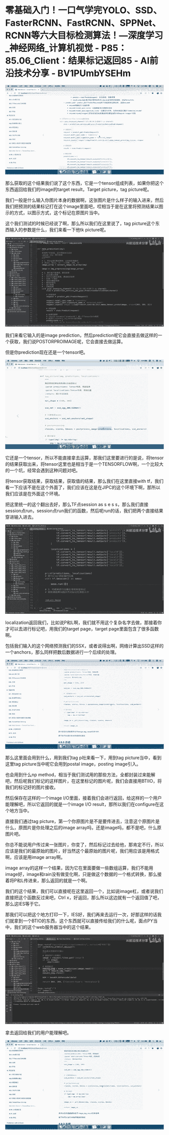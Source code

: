 # 零基础入门！一口气学完YOLO、SSD、FasterRCNN、FastRCNN、SPPNet、RCNN等六大目标检测算法！—深度学习_神经网络_计算机视觉 - P85：85.06_Client：结果标记返回85 - AI前沿技术分享 - BV1PUmbYSEHm

![](img/a4c929f43f4de0852033b56dd8417d49_0.png)

那么获取的这个结果我们说了这个东西，它是一个tensor组成列表，如果你把这个东西返回给我们的image的target result，Target picture，tag picture呢。

我们一般是什么输入你图片本身的数据啊，这张图片是什么样子的输入进来，然后我们把预测的结果标记打在这个image里面吧，哎相当于是在这里将预测结果以图示的方式，以图示方式，这个标记在原图片当中。

这个我们测试的时候已经说了啊，那么所以我们在这里说了，tag picture这个东西输入的参数是什么，我们来看一下他tk picture呢。



![](img/a4c929f43f4de0852033b56dd8417d49_2.png)

我们来看它输入的是image prediction，然后prediction呢它会直接去做这样的一个获取，我们说POSTORPROIMAGE呢，它会直接去做运算。

但是你prediction现在还是一个tensor吧。

![](img/a4c929f43f4de0852033b56dd8417d49_4.png)

它还是一个tensor，所以不能直接拿去运算，那我们这里要进行的是说，将tensor的结果获取出来，将tensor这里也是相当于是一个TENSORFLOW啊，一个比较大的一个坑，经常会遇到这种问题对吧。

将tensor获取结果，获取结果，获取值的结果，那么我们在这里直接with tf，我们看一下应该不是在这个外面了，我们应该在这是在JIPC的这个环境下啊，那所以我们应该是在外面这个环境。

把这里统一的这个翻出去好，那么TF点session as s e s s，那么我们直接session点run，session点run我们的函数，然后呢run的话，我们把两个直接结果穿进输入进去。



![](img/a4c929f43f4de0852033b56dd8417d49_6.png)

localization返回我们，比如说P和L啊，我们就不用这个复杂名字去做，那接着你才可以去进行标记吧，用我们的target page，target page里面包含了很多函数啊。

包括我们输入的这个网络预测我们的SSX，或者说得出啊，网络计算出SSD这样的一个anchors，那么同样把数后数据进行一个后续的处理。



![](img/a4c929f43f4de0852033b56dd8417d49_8.png)

那么这里面会用到什么，用到我们tag p社来看一下，用到tag picture当中，看到这里tag picture当中呢它会用到postal image，posting image引入。

也会用到什么np method，相当于我们测试用的那些方法，全都封装过来能解吧，然后呢我们标记的这样图片，在这里标记的图片呢，我们会直接用BTIIO，将我们的标记好的图片接收。

然后保存在这样的一个image I/O里面，接着我们会进行返回，给这样的一个用户能理解吧，所以它返回的就是一个image I/O result，那所以我们在configure在这个地方当中。

直接我们通过tag picture，第一个你原图片是不是要传进去，注意这个原图片是什么，原图片是你处理之后的image array吗，还是image吗，都不是吧，什么原图片吧。

你总不能说用户传过来一张图片，你变了，然后标记过去给他，那肯定不行，所以应该是我们的最原始的图片，好当然这个最原始的图片呢，我们用应该是用格式啊，应该是用image array啊。

image array的这样一个结果，因为它在里面要做一些数组运算，我们不能用image好，image和rain没有做变化啊，只是做这个数据的一个格式转换，那么接着将P和L传进来，那么返回的就是一个啊。

我们的这个结果，我们可以直接呢在这里返回一个，比如说image杠，或者说我们直接把这个函数反过来吧，Ctrl x，好返回，那么所以这边就有一个返回值了吧，那么这IES等于它。

那我们可以把这个地方打印一下，IES好，我们再来去运行一次，好那这样的话我们就拿到一个BTIO的东西，这个东西就可以直接传给我们的什么呢，面点PY当中，我们的这个web服务器当中的这个结果。



![](img/a4c929f43f4de0852033b56dd8417d49_10.png)

拿去返回给我们的用户能理解吧。

![](img/a4c929f43f4de0852033b56dd8417d49_12.png)